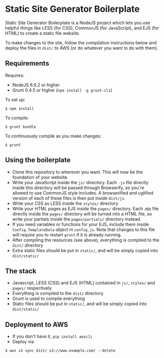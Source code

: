 # Static Site Generator Boilerplate 
Static Site Generator Boilerplate is a NodeJS project which lets you use helpful things like LESS (for CSS), CommonJS (for JavaScript), and EJS (for HTML) to create a static file website.

To make changes to the site, follow the compilation instructions below and deploy the files in `dist/` to AWS (or do whatever you want to do with them).

## Requirements
Requires:
- NodeJS 6.9.2 or higher
- Grunt 0.4.5 or higher (`npm install -g grunt-cli`)  

To set up:
```
$ npm install
```

To compile:
```
$ grunt bundle
```

To continuously compile as you make changes:
```
$ grunt
```

## Using the boilerplate
- Clone this repository to wherever you want. This will now be the foundation of your website.
- Write your JavaScript inside the `js/` directory. Each `.js` file directly inside this directory will be passed through Browserify, so you're allowed to use CommonJS style includes. A browserified and uglified version of each of these files is then put inside `dist/js`.
- Write your CSS as LESS inside the `styles/` directory
- Write your HTML pages as EJS inside the `pages/` directory. Each .ejs file directly inside the `pages/` directory will be turned
into a HTML file, so write your partials inside the `pages/partials/` directory instead.
- If you need variables or functions for your EJS, include them inside `Config.TemplateData` object in `config.js`. Note that changes to this file will require you to restart `grunt` if it is already running.
- After compiling the resources (see above), everything is compiled to the `dist/` directory
- Extra static files should be put in `static/`, and will be simply copied into `dist/static/`

## The stack
- Javascript, LESS (CSS) and EJS (HTML) contained in `js/`, `styles/` and `pages/` respectively  
- Everything is compiled to the `dist/` directory  
- Grunt is used to compile everything  
- Static files should be put in `static/`, and will be simply copied into `dist/static/`  

## Deployment to AWS
- If you don't have it, `pip install awscli`
- Deploy via
```
$ aws s3 sync dist/ s3://www.example.com/ --delete
```
